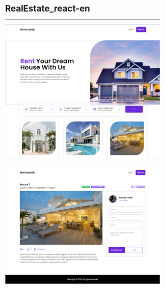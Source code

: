 # RealEstate_react-en

<hr>
 
![real-estate-react-en](public/final/2.png)
<br/> <br/>

![real-estate-react-en](public/final/1.png)

